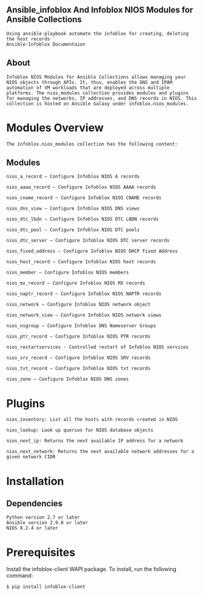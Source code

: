 ## Ansible_infoblox And Infoblox NIOS Modules for Ansible Collections 
```
Using ansible-playbook automate the infoblox for creating, deleting the host records 
Ansible-Infoblox Documentaion 
```

## About 
```
Infoblox NIOS Modules for Ansible Collections allows managing your NIOS objects through APIs. It, thus, enables the DNS and IPAM automation of VM workloads that are deployed across multiple platforms. The nios_modules collection provides modules and plugins for managing the networks, IP addresses, and DNS records in NIOS. This collection is hosted on Ansible Galaxy under infoblox.nios_modules.
```

# Modules Overview
```
The infoblox.nios_modules collection has the following content:
```
## Modules
```
nios_a_record – Configure Infoblox NIOS A records
```
```
nios_aaaa_record – Configure Infoblox NIOS AAAA records
```
```
nios_cname_record – Configure Infoblox NIOS CNAME records
```
```
nios_dns_view – Configure Infoblox NIOS DNS views
```
```
nios_dtc_lbdn – Configure Infoblox NIOS DTC LBDN records
```
```
nios_dtc_pool – Configure Infoblox NIOS DTC pools
```
```
nios_dtc_server – Configure Infoblox NIOS DTC server records
```
```
nios_fixed_address – Configure Infoblox NIOS DHCP Fixed Address
```
```
nios_host_record – Configure Infoblox NIOS host records
```
```
nios_member – Configure Infoblox NIOS members
```
```
nios_mx_record – Configure Infoblox NIOS MX records
```
```
nios_naptr_record – Configure Infoblox NIOS NAPTR records
```
```
nios_network – Configure Infoblox NIOS network object
```
```
nios_network_view – Configure Infoblox NIOS network views
```
```
nios_nsgroup – Configure Infoblox DNS Nameserver Groups
```
```
nios_ptr_record – Configure Infoblox NIOS PTR records
```
```
nios_restartservices - Controlled restart of Infoblox NIOS services
```
```
nios_srv_record – Configure Infoblox NIOS SRV records
```
```
nios_txt_record – Configure Infoblox NIOS txt records
```
```
nios_zone – Configure Infoblox NIOS DNS zones
```

# Plugins
```
nios_inventory: List all the hosts with records created in NIOS
```
```
nios_lookup: Look up queries for NIOS database objects
```
```
nios_next_ip: Returns the next available IP address for a network
```
```
nios_next_network: Returns the next available network addresses for a given network CIDR
```

# Installation
## Dependencies
```
Python version 2.7 or later
Ansible version 2.9.0 or later
NIOS 8.2.4 or later
```

# Prerequisites
Install the infoblox-client WAPI package. To install, run the following command:
```
$ pip install infoblox-client
```
